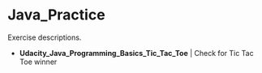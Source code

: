 # Java_Practice

Exercise descriptions.
* **Udacity_Java_Programming_Basics_Tic_Tac_Toe** | Check for Tic Tac Toe winner
